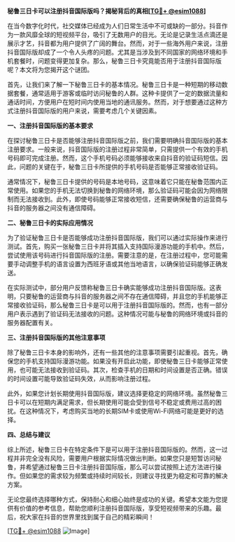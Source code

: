 **秘鲁三日卡可以注册抖音国际版吗？揭秘背后的真相[[TG💪+ @esim1088](https://t.me/s/esim1088)]**

在当今数字化时代，社交媒体已经成为人们日常生活中不可或缺的一部分。抖音作为一款风靡全球的短视频平台，吸引了无数用户的目光。无论是记录生活点滴还是展示才艺，抖音都为用户提供了广阔的舞台。然而，对于一些海外用户来说，注册抖音国际版却成了一个令人头疼的问题。尤其是当涉及到不同国家的网络环境和手机套餐时，问题变得更加复杂。那么，秘鲁三日卡究竟能否用于注册抖音国际版呢？本文将为您揭开这个谜团。

首先，让我们来了解一下秘鲁三日卡的基本情况。秘鲁三日卡是一种短期的移动数据套餐，通常适用于游客或临时访问秘鲁的人群。这种卡提供了一定的数据流量和通话时间，方便用户在短时间内使用当地的通讯服务。然而，对于想要通过这种方式注册抖音国际版的用户来说，需要考虑几个关键因素。

**一、注册抖音国际版的基本要求**

在探讨秘鲁三日卡是否能够注册抖音国际版之前，我们需要明确抖音国际版的基本注册要求。一般来说，抖音国际版的注册过程非常简单，只需提供一个有效的手机号码即可完成注册。然而，这个手机号码必须能够接收来自抖音的验证码短信。因此，问题的关键在于，秘鲁三日卡所提供的手机号码是否能够正常接收验证码。

通常情况下，秘鲁三日卡提供的号码是本地号码，这意味着它只能在秘鲁范围内正常使用。如果您的手机无法切换到秘鲁的网络环境，那么验证码可能会因为网络限制而无法接收到。此外，即使号码能够正常接收短信，还需要确保秘鲁的运营商与抖音的服务器之间没有通信障碍。

**二、秘鲁三日卡的实际应用情况**

为了验证秘鲁三日卡是否能够成功注册抖音国际版，我们可以通过实际操作来进行测试。首先，购买一张秘鲁三日卡并将其插入支持国际漫游功能的手机中。然后，尝试使用该号码进行抖音国际版的注册。需要注意的是，在注册过程中，您可能需要手动调整手机的语言设置为西班牙语或其他当地语言，以确保验证码能够正确发送。

在实际测试中，部分用户反馈称秘鲁三日卡确实能够成功注册抖音国际版。这表明，只要秘鲁的运营商与抖音的服务器之间不存在通信障碍，并且您的手机能够正常接收验证码，那么秘鲁三日卡是可以用于注册抖音国际版的。然而，也有一部分用户表示遇到了验证码无法接收的问题。这种情况可能与秘鲁的网络环境或抖音的服务器配置有关。

**三、注册抖音国际版的其他注意事项**

除了秘鲁三日卡本身的影响外，还有一些其他的注意事项需要引起重视。首先，确保您的手机支持国际漫游功能。如果没有开启此功能，即使秘鲁三日卡能够正常使用，也可能无法接收到验证码。其次，检查手机的日期和时间设置是否正确。错误的时间设置可能导致验证码失效，从而影响注册过程。

此外，如果您计划长期使用抖音国际版，建议选择更稳定的网络环境。虽然秘鲁三日卡可以在短期内满足需求，但长期使用可能会受到信号不稳定或费用过高的困扰。在这种情况下，考虑购买当地的长期SIM卡或使用Wi-Fi网络可能是更好的选择。

**四、总结与建议**

综上所述，秘鲁三日卡在特定条件下是可以用于注册抖音国际版的。然而，这一过程并非完全没有风险，需要用户根据实际情况做出判断。如果您只是短暂访问秘鲁，并希望通过秘鲁三日卡注册抖音国际版，那么可以尝试按照上述方法进行操作。但如果您的需求较为频繁或持续时间较长，则建议寻找更为稳定和可靠的解决方案。

无论您最终选择哪种方式，保持耐心和细心始终是成功的关键。希望本文能为您提供有价值的参考信息，帮助您顺利注册抖音国际版，享受短视频带来的乐趣。最后，祝大家在抖音的世界里找到属于自己的精彩瞬间！

[[TG💪+ @esim1088](https://t.me/s/esim1088) ![Image](https://i.postimg.cc/4NQfJmqS/Snipaste-2025-05-13-00-14-12.png)]
